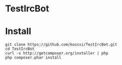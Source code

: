 TestIrcBot
==========

# Install

    git clone https://github.com/kosssi/TestIrcBot.git
    cd TestIrcBot
    curl -s http://getcomposer.org/installer | php
    php composer.phar install